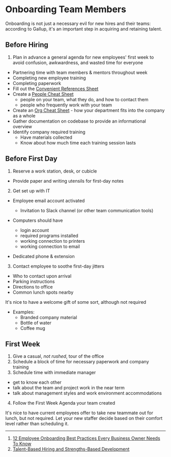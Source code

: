 
# Onboarding Team Members

Onboarding is not just a necessary evil for new hires and their teams: according to Gallup, it's an important step in acquiring and retaining talent.

## Before Hiring

1. Plan in advance a general agenda for new employees' first week to avoid confusion, awkwardness, and wasted time for everyone
  - Partnering time with team members &amp; mentors throughout week
  - Completing new employee training
  - Completing paperwork
- Fill out the [Convenient References Sheet](convenient-sheet.md)
- Create a [People Cheat Sheet](people-cheat-sheet.md)
  - people on your team, what they do, and how to contact them
  - people who frequently work with your team
- Create an [Org Cheat Sheet](org-cheat-sheet.md) - how your department fits into the company as a whole
- Gather documentation on codebase to provide an informational overview
- Identify company required training
  - Have materials collected
  - Know about how much time each training session lasts


## Before First Day

1. Reserve a work station, desk, or cubicle
  - Provide paper and writing utensils for first-day notes
2. Get set up with IT
  - Employee email account activated
    - Invitation to Slack channel (or other team communication tools)
  - Computers should have
    - login account
    - required programs installed
    - working connection to printers
    - working connection to email

  - Dedicated phone &amp; extension
3. Contact employee to soothe first-day jitters
  - Who to contact upon arrival
  - Parking instructions
  - Directions to office
  - Common lunch spots nearby

It's nice to have a welcome gift of some sort, although not required

- Examples:
  - Branded company material
  - Bottle of water
  - Coffee mug

## First Week

1. Give a casual, *not rushed*, tour of the office
2. Schedule a block of time for necessary paperwork and company training
3. Schedule time with immediate manager
  - get to know each other
  - talk about the team and project work in the near term
  - talk about management styles and work environment accommodations
4. Follow the First Week Agenda your team created

It's nice to have current employees offer to take new teammate out for lunch, but not required. Let your new staffer decide based on their comfort level rather than scheduling it.

---

1. [12 Employee Onboarding Best Practices Every Business Owner Needs To Know](http://wheniwork.com/blog/employee-onboarding-best-practices/)
2. [Talent-Based Hiring and Strengths-Based Development](http://www.gallup.com/services/170912/talent-based-hiring.aspx)
